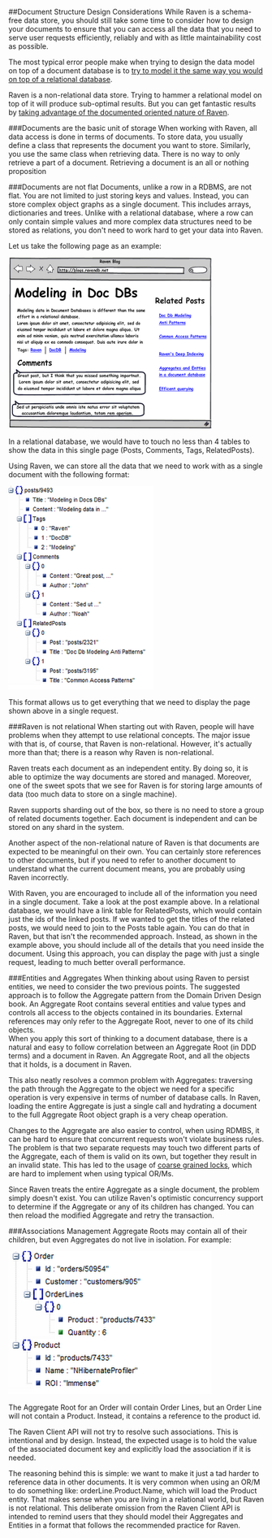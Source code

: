 
##Document Structure Design Considerations
While Raven is a schema-free data store, you should still take some time to consider how to design your documents to ensure that you can access all the data that you need to serve user requests efficiently, reliably and with as little maintainability cost as possible.

The most typical error people make when trying to design the data model on top of a document database is to [try to model it the same way you would on top of a relational database](http://ayende.com/blog/4465/that-no-sql-thing-the-relational-modeling-anti-pattern-in-document-databases).

Raven is a non-relational data store. Trying to hammer a relational model on top of it will produce sub-optimal results. But you can get fantastic results by [taking advantage of the documented oriented nature of Raven](http://ayende.com/blog/4466/that-no-sql-thing-modeling-documents-in-a-document-database).

###Documents are the basic unit of storage
When working with Raven, all data access is done in terms of documents.  To store data, you usually define a class that represents the document you want to store.  Similarly, you use the same class when retrieving data.  There is no way to only retrieve a part of a document.  Retrieving a document is an all or nothing proposition

###Documents are not flat
Documents, unlike a row in a RDBMS, are not flat. You are not limited to just storing keys and values. Instead, you can store complex object graphs as a single document. This includes arrays, dictionaries and trees.  Unlike with a relational database, where a row can only contain simple values and more complex data structures need to be stored as relations, you don't need to work hard to get your data into Raven.  

Let us take the following page as an example:

![Figure 1: Document Structure](images/document_structure_docs.png)

In a relational database, we would have to touch no less than 4 tables to show the data in this single page (Posts, Comments, Tags, RelatedPosts).  

Using Raven, we can store all the data that we need to work with as a single document with the following format:

![Figure 2: Document Structure](images/document_structure_2_docs.png)

This format allows us to get everything that we need to display the page shown above in a single request.

###Raven is not relational
When starting out with Raven, people will have problems when they attempt to use relational concepts. The major issue with that is, of course, that Raven is non-relational. However, it's actually more than that; there is a reason why Raven is non-relational.  

Raven treats each document as an independent entity. By doing so, it is able to optimize the way documents are stored and managed. Moreover, one of the sweet spots that we see for Raven is for storing large amounts of data (too much data to store on a single machine).  

Raven supports sharding out of the box, so there is no need to store a group of related documents together. Each document is independent and can be stored on any shard in the system.  

Another aspect of the non-relational nature of Raven is that documents are expected to be meaningful on their own. You can certainly store references to other documents, but if you need to refer to another document to understand what the current document means, you are probably using Raven incorrectly.  

With Raven, you are encouraged to include all of the information you need in a single document. Take a look at the post example above. In a relational database, we would have a link table for RelatedPosts, which would contain just the ids of the linked posts. If we wanted to get the titles of the related posts, we would need to join to the Posts table again. You can do that in Raven, but that isn't the recommended approach. Instead, as shown in the example above, you should include all of the details that you need inside the document. Using this approach, you can display the page with just a single request, leading to much better overall performance.

###Entities and Aggregates
When thinking about using Raven to persist entities, we need to consider the two previous points. The suggested approach is to follow the Aggregate pattern from the Domain Driven Design book. An Aggregate Root contains several entities and value types and controls all access to the objects contained in its boundaries. External references may only refer to the Aggregate Root, never to one of its child objects.  
When you apply this sort of thinking to a document database, there is a natural and easy to follow correlation between an Aggregate Root (in DDD terms) and a document in Raven. An Aggregate Root, and all the objects that it holds, is a document in Raven.  

This also neatly resolves a common problem with Aggregates: traversing the path through the Aggregate to the object we need for a specific operation is very expensive in terms of number of database calls. In Raven, loading the entire Aggregate is just a single call and hydrating a document to the full Aggregate Root object graph is a very cheap operation.  

Changes to the Aggregate are also easier to control, when using RDMBS, it can be hard to ensure that concurrent requests won't violate business rules. The problem is that two separate requests may touch two different parts of the Aggregate, each of them is valid on its own, but together they result in an invalid state. This has led to the usage of [coarse grained locks](http://martinfowler.com/eaaCatalog/coarseGrainedLock.html), which are hard to implement when using typical OR/Ms.  

Since Raven treats the entire Aggregate as a single document, the problem simply doesn't exist. You can utilize Raven's optimistic concurrency support to determine if the Aggregate or any of its children has changed. You can then reload the modified Aggregate and retry the transaction.

###Associations Management
Aggregate Roots may contain all of their children, but even Aggregates do not live in isolation. For example:

![Figure 3: Document Structure](images/document_structure_3_docs.png)

The Aggregate Root for an Order will contain Order Lines, but an Order Line will not contain a Product. Instead, it contains a reference to the product id.

The Raven Client API will not try to resolve such associations. This is intentional and by design. Instead, the expected usage is to hold the value of the associated document key and explicitly load the association if it is needed.  

The reasoning behind this is simple: we want to make it just a tad harder to reference data in other documents. It is very common when using an OR/M to do something like: orderLine.Product.Name, which will load the Product entity. That makes sense when you are living in a relational world, but Raven is not relational. This deliberate omission from the Raven Client API is intended to remind users that they should model their Aggregates and Entities in a format that follows the recommended practice for Raven.